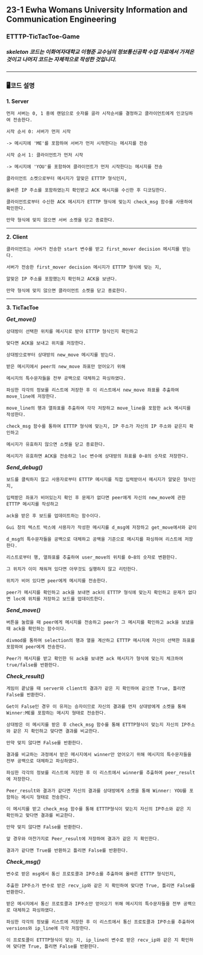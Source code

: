 ## 23-1 Ewha Womans University Information and Communication Engineering 

### ETTTP-TicTacToe-Game
##### skeleton 코드는 이화여자대학교 이형준 교수님의 정보통신공학 수업 자료에서 가져온 것이고 나머지 코드는 자체적으로 작성한 것입니다. 
---
### 🖥코드 설명
**1. Server**

    먼저 서버는 0, 1 중에 랜덤으로 숫자를 골라 시작순서를 결정하고 클라이언트에게 인코딩하여 전송한다.
   
    시작 순서 0: 서버가 먼저 시작 
    
    -> 메시지에 'ME'를 포함하여 서버가 먼저 시작한다는 메시지를 전송
   
    시작 순서 1: 클라이언트가 먼저 시작 
    
    -> 메시지에 'YOU'를 포함하여 클라이언트가 먼저 시작한다는 메시지를 전송
   
    클라이언트 소켓으로부터 메시지가 알맞은 ETTTP 형식인지, 
    
    올바른 IP 주소를 포함하였는지 확인받고 ACK 메시지를 수신한 후 디코딩한다.
   
    클라이언트로부터 수신한 ACK 메시지가 ETTTP 형식에 맞는지 check_msg 함수를 사용하여 확인한다.
   
    만약 형식에 맞지 않으면 서버 소켓을 닫고 종료한다.

---

**2. Client**

    클라이언트는 서버가 전송한 start 변수를 받고 first_mover decision 메시지를 받는다.

    서버가 전송한 first_mover decision 메시지가 ETTTP 형식에 맞는 지, 
    
    알맞은 IP 주소를 포함했는지 확인하고 ACK을 보낸다.

    만약 형식에 맞지 않으면 클라이언트 소켓을 닫고 종료한다.
   
---

**3. TicTacToe**

***Get_move()***
    
    상대방이 선택한 위치를 메시지로 받아 ETTTP 형식인지 확인하고 
    
    맞다면 ACK을 보내고 위치를 저장한다.

    상대방으로부터 상대방의 new_move 메시지를 받는다.
    
    받은 메시지에서 peer의 new_move 좌표만 얻어오기 위해 
    
    메시지의 특수문자들을 전부 공백으로 대체하고 파싱하였다.
    
    파싱한 각각의 정보를 리스트에 저장한 후 이 리스트에서 new_move 좌표를 추출하여 move_line에 저장한다.
    
    move_line의 행과 열좌표를 추출하여 각각 저장하고 move_line을 포함한 ack 메시지를 작성한다.
    
    check_msg 함수를 통하여 ETTTP 형식에 맞는지, IP 주소가 자신의 IP 주소와 같은지 확인하고

    메시지가 유효하지 않으면 소켓을 닫고 종료한다.

    메시지가 유효하면 ACK을 전송하고 loc 변수에 상대방의 좌표를 0~8의 숫자로 저장한다.

***Send_debug()***

    보드를 클릭하지 않고 사용자로부터 ETTTP 메시지를 직접 입력받아서 메시지가 알맞은 형식인지,

    입력받은 좌표가 비어있는지 확인 후 문제가 없다면 peer에게 자신의 new_move에 관한 ETTTP 메시지를 작성하고 
    
    ack을 받은 후 보드를 업데이트하는 함수이다.

    Gui 창의 텍스트 박스에 사용자가 작성한 메시지를 d_msg에 저장하고 get_move에서와 같이

    d_msg의 특수문자들을 공백으로 대체하고 공백을 기준으로 메시지를 파싱하여 리스트에 저장한다.

    리스트로부터 행, 열좌표를 추출하여 user_move의 위치를 0~8의 숫자로 변환한다.

    그 위치가 이미 채워져 있다면 아무것도 실행하지 않고 리턴한다.

    위치가 비어 있다면 peer에게 메시지를 전송한다.

    peer가 메시지를 확인하고 ack을 보내면 ack이 ETTTP 형식에 맞는지 확인하고 문제가 없다면 loc에 위치를 저장하고 보드를 업데이트한다.

***Send_move()***

    버튼을 눌렀을 때 peer에게 메시지를 전송하고 peer가 그 메시지를 확인하고 ack을 보냈을 때 ack을 확인하는 함수이다.

    divmod를 통하여 selection의 행과 열을 계산하고 ETTTP 메시지에 자신이 선택한 좌표를 포함하여 peer에게 전송한다.

    Peer가 메시지를 받고 확인한 뒤 ack을 보내면 ack 메시지가 형식에 맞는지 체크하여 true/false를 반환한다.

   
***Check_result()***
      
    게임이 끝났을 때 server와 client의 결과가 같은 지 확인하여 같으면 True, 틀리면 False를 반환한다.

    Get이 False인 경우 이 유저는 승자이므로 자신의 결과를 먼저 상대방에게 소켓을 통해 Winner:ME를 포함하는 메시지 형태로 전송한다.
   
    상대방은 이 메시지를 받은 후 check_msg 함수를 통해 ETTTP형식이 맞는지 자신의 IP주소와 같은 지 확인하고 맞다면 결과를 비교한다.

    만약 맞지 않다면 False를 반환한다.

    결과를 비교하는 과정에서 받은 메시지에서 winner만 얻어오기 위해 메시지의 특수문자들을 전부 공백으로 대체하고 파싱하였다.

    파싱한 각각의 정보를 리스트에 저장한 후 이 리스트에서 winner를 추출하여 peer_result에 저장한다.

    Peer_result와 결과가 같다면 자신의 결과를 상대방에게 소켓을 통해 Winner: YOU를 포함하는 메시지 형태로 전송한다.

    이 메시지를 받고 check_msg 함수를 통해 ETTTP형식이 맞는지 자신의 IP주소와 같은 지 확인하고 맞다면 결과를 비교한다.

    만약 맞지 않다면 False를 반환한다.

    앞 경우와 마찬가지로 Peer_result에 저장하여 결과가 같은 지 확인한다.

    결과가 같다면 True를 반환하고 틀리면 False를 반환한다.

***Check_msg()***

    변수로 받은 msg에서 통신 프로토콜과 IP주소를 추출하여 올바른 ETTTP 형식인지,

    추출한 IP주소가 변수로 받은 recv_ip와 같은 지 확인하여 맞다면 True, 틀리면 False를 반환한다.
 
    받은 메시지에서 통신 프로토콜과 IP주소만 얻어오기 위해 메시지의 특수문자들을 전부 공백으로 대체하고 파싱하였다.

    파싱한 각각의 정보를 리스트에 저장한 후 이 리스트에서 통신 프로토콜과 IP주소를 추출하여 versions와 ip_line에 각각 저장한다.

    이 프로토콜이 ETTTP형식이 맞는 지, ip_line이 변수로 받은 recv_ip와 같은 지 확인하여 맞다면 True, 틀리면 False를 반환한다.


    
